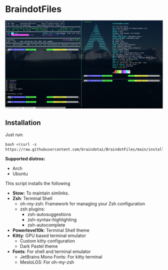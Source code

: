# __BraindotFiles__

![alt text](.assets/demo.png)

## __Installation__

Just run:

```
bash <(curl -s https://raw.githubusercontent.com/braindotai/BraindotFiles/main/install.sh)
```

**Supported distros:**
- Arch
- Ubuntu

This script installs the following

- **Stow:** To maintain simlinks.
- **Zsh**: Terminal Shell
    - oh-my-zsh: Framework for managing your Zsh configuration
    - zsh plugins:
        - zsh-autosuggestions
        - zsh-syntax-highlighting
        - zsh-autocomplete
- **Powerlevel10k**: Terminal Shell theme
- **Kitty**: GPU based terminal emulator
    - Custom kitty configuration
    - Dark Pastel theme
- **Fonts**: For shell and terminal emulator
    - JetBrains Mono Fonts: For kitty terminal
    - MesloLGS: For oh-my-zsh

